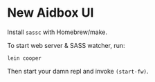 New Aidbox UI
=============

Install `sassc` with Homebrew/make.

To start web server & SASS watcher, run:

    lein cooper

Then start your damn repl and invoke `(start-fw)`.
